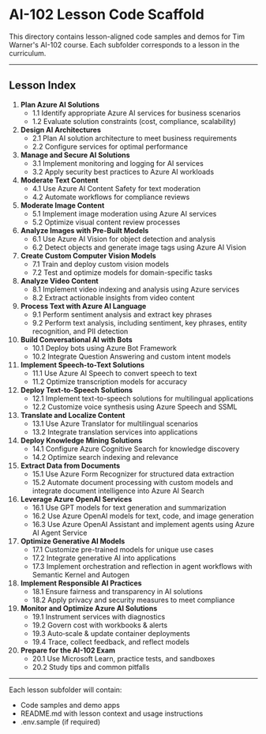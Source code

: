 # AI-102 Lesson Code Scaffold

This directory contains lesson-aligned code samples and demos for Tim Warner's AI-102 course. Each subfolder corresponds to a lesson in the curriculum.

---

## Lesson Index

1. **Plan Azure AI Solutions**
   - 1.1 Identify appropriate Azure AI services for business scenarios
   - 1.2 Evaluate solution constraints (cost, compliance, scalability)
2. **Design AI Architectures**
   - 2.1 Plan AI solution architecture to meet business requirements
   - 2.2 Configure services for optimal performance
3. **Manage and Secure AI Solutions**
   - 3.1 Implement monitoring and logging for AI services
   - 3.2 Apply security best practices to Azure AI workloads
4. **Moderate Text Content**
   - 4.1 Use Azure AI Content Safety for text moderation
   - 4.2 Automate workflows for compliance reviews
5. **Moderate Image Content**
   - 5.1 Implement image moderation using Azure AI services
   - 5.2 Optimize visual content review processes
6. **Analyze Images with Pre-Built Models**
   - 6.1 Use Azure AI Vision for object detection and analysis
   - 6.2 Detect objects and generate image tags using Azure AI Vision
7. **Create Custom Computer Vision Models**
   - 7.1 Train and deploy custom vision models
   - 7.2 Test and optimize models for domain-specific tasks
8. **Analyze Video Content**
   - 8.1 Implement video indexing and analysis using Azure services
   - 8.2 Extract actionable insights from video content
9. **Process Text with Azure AI Language**
   - 9.1 Perform sentiment analysis and extract key phrases
   - 9.2 Perform text analysis, including sentiment, key phrases, entity recognition, and PII detection
10. **Build Conversational AI with Bots**
    - 10.1 Deploy bots using Azure Bot Framework
    - 10.2 Integrate Question Answering and custom intent models
11. **Implement Speech-to-Text Solutions**
    - 11.1 Use Azure AI Speech to convert speech to text
    - 11.2 Optimize transcription models for accuracy
12. **Deploy Text-to-Speech Solutions**
    - 12.1 Implement text-to-speech solutions for multilingual applications
    - 12.2 Customize voice synthesis using Azure Speech and SSML
13. **Translate and Localize Content**
    - 13.1 Use Azure Translator for multilingual scenarios
    - 13.2 Integrate translation services into applications
14. **Deploy Knowledge Mining Solutions**
    - 14.1 Configure Azure Cognitive Search for knowledge discovery
    - 14.2 Optimize search indexing and relevance
15. **Extract Data from Documents**
    - 15.1 Use Azure Form Recognizer for structured data extraction
    - 15.2 Automate document processing with custom models and integrate document intelligence into Azure AI Search
16. **Leverage Azure OpenAI Services**
    - 16.1 Use GPT models for text generation and summarization
    - 16.2 Use Azure OpenAI models for text, code, and image generation
    - 16.3 Use Azure OpenAI Assistant and implement agents using Azure AI Agent Service
17. **Optimize Generative AI Models**
    - 17.1 Customize pre-trained models for unique use cases
    - 17.2 Integrate generative AI into applications
    - 17.3 Implement orchestration and reflection in agent workflows with Semantic Kernel and Autogen
18. **Implement Responsible AI Practices**
    - 18.1 Ensure fairness and transparency in AI solutions
    - 18.2 Apply privacy and security measures to meet compliance
19. **Monitor and Optimize Azure AI Solutions**
    - 19.1 Instrument services with diagnostics
    - 19.2 Govern cost with workbooks & alerts
    - 19.3 Auto‑scale & update container deployments
    - 19.4 Trace, collect feedback, and reflect models
20. **Prepare for the AI-102 Exam**
    - 20.1 Use Microsoft Learn, practice tests, and sandboxes
    - 20.2 Study tips and common pitfalls

---

Each lesson subfolder will contain:
- Code samples and demo apps
- README.md with lesson context and usage instructions
- .env.sample (if required) 